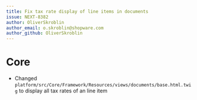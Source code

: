```yaml
---
title: Fix tax rate display of line items in documents
issue: NEXT-8382
author: OliverSkroblin
author_email: o.skroblin@shopware.com 
author_github: OliverSkroblin
---
```

# Core
* Changed `platform/src/Core/Framework/Resources/views/documents/base.html.twig` to display all tax rates of an line item
